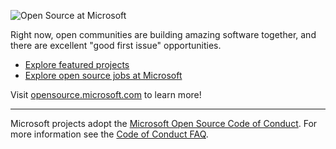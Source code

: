 ![Open Source at Microsoft](https://user-images.githubusercontent.com/74038190/241765440-80728820-e06b-4f96-9c9e-9df46f0cc0a5.gif) 



Right now, open communities are building amazing software together, and there are excellent "good first issue" opportunities.

* [Explore featured projects](https://opensource.microsoft.com/projects/)
* [Explore open source jobs at Microsoft](https://careers.microsoft.com/us/en/search-results?keywords=open%20source)

Visit [opensource.microsoft.com](https://opensource.microsoft.com) to learn more!

----

Microsoft projects adopt the [Microsoft Open Source Code of Conduct](https://opensource.microsoft.com/codeofconduct/). For more information see the [Code of Conduct FAQ](https://opensource.microsoft.com/codeofconduct/faq/).
